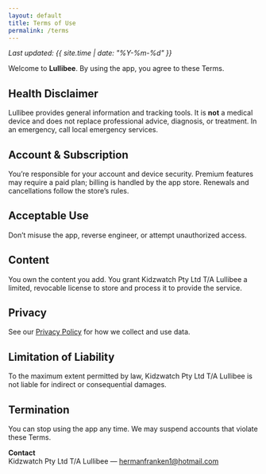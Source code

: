 ```yaml
---
layout: default
title: Terms of Use
permalink: /terms
---
```


_Last updated: {{ site.time | date: "%Y-%m-%d" }}_

Welcome to **Lullibee**. By using the app, you agree to these Terms.

## Health Disclaimer
Lullibee provides general information and tracking tools. It is **not** a medical device and does not replace professional advice, diagnosis, or treatment. In an emergency, call local emergency services.

## Account & Subscription
You’re responsible for your account and device security. Premium features may require a paid plan; billing is handled by the app store. Renewals and cancellations follow the store’s rules.

## Acceptable Use
Don’t misuse the app, reverse engineer, or attempt unauthorized access.

## Content
You own the content you add. You grant Kidzwatch Pty Ltd T/A Lullibee a limited, revocable license to store and process it to provide the service.

## Privacy
See our [Privacy Policy](/privacy-policy) for how we collect and use data.

## Limitation of Liability
To the maximum extent permitted by law, Kidzwatch Pty Ltd T/A Lullibee is not liable for indirect or consequential damages.

## Termination
You can stop using the app any time. We may suspend accounts that violate these Terms.

**Contact**  
Kidzwatch Pty Ltd T/A Lullibee — hermanfranken1@hotmail.com

